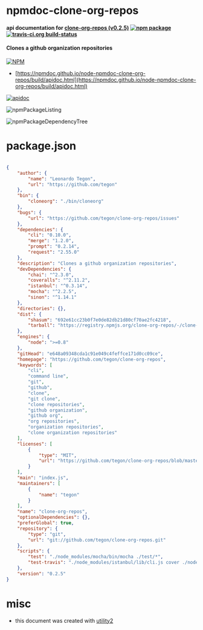 # npmdoc-clone-org-repos

#### api documentation for  [clone-org-repos (v0.2.5)](https://github.com/tegon/clone-org-repos)  [![npm package](https://img.shields.io/npm/v/npmdoc-clone-org-repos.svg?style=flat-square)](https://www.npmjs.org/package/npmdoc-clone-org-repos) [![travis-ci.org build-status](https://api.travis-ci.org/npmdoc/node-npmdoc-clone-org-repos.svg)](https://travis-ci.org/npmdoc/node-npmdoc-clone-org-repos)

#### Clones a github organization repositories

[![NPM](https://nodei.co/npm/clone-org-repos.png?downloads=true&downloadRank=true&stars=true)](https://www.npmjs.com/package/clone-org-repos)

- [https://npmdoc.github.io/node-npmdoc-clone-org-repos/build/apidoc.html](https://npmdoc.github.io/node-npmdoc-clone-org-repos/build/apidoc.html)

[![apidoc](https://npmdoc.github.io/node-npmdoc-clone-org-repos/build/screenCapture.buildCi.browser.%252Ftmp%252Fbuild%252Fapidoc.html.png)](https://npmdoc.github.io/node-npmdoc-clone-org-repos/build/apidoc.html)

![npmPackageListing](https://npmdoc.github.io/node-npmdoc-clone-org-repos/build/screenCapture.npmPackageListing.svg)

![npmPackageDependencyTree](https://npmdoc.github.io/node-npmdoc-clone-org-repos/build/screenCapture.npmPackageDependencyTree.svg)



# package.json

```json

{
    "author": {
        "name": "Leonardo Tegon",
        "url": "https://github.com/tegon"
    },
    "bin": {
        "cloneorg": "./bin/cloneorg"
    },
    "bugs": {
        "url": "https://github.com/tegon/clone-org-repos/issues"
    },
    "dependencies": {
        "cli": "0.10.0",
        "merge": "1.2.0",
        "prompt": "0.2.14",
        "request": "2.55.0"
    },
    "description": "Clones a github organization repositories",
    "devDependencies": {
        "chai": "^2.3.0",
        "coveralls": "^2.11.2",
        "istanbul": "^0.3.14",
        "mocha": "^2.2.5",
        "sinon": "^1.14.1"
    },
    "directories": {},
    "dist": {
        "shasum": "692e61cc23b0f7e0de82db21d80cf70ae2fc4218",
        "tarball": "https://registry.npmjs.org/clone-org-repos/-/clone-org-repos-0.2.5.tgz"
    },
    "engines": {
        "node": ">=0.8"
    },
    "gitHead": "e648a09348cda1c91e049c4feffce171d0cc09ce",
    "homepage": "https://github.com/tegon/clone-org-repos",
    "keywords": [
        "cli",
        "command line",
        "git",
        "github",
        "clone",
        "git clone",
        "clone repositories",
        "github organization",
        "github org",
        "org repositories",
        "organization repositories",
        "clone organization repositories"
    ],
    "licenses": [
        {
            "type": "MIT",
            "url": "https://github.com/tegon/clone-org-repos/blob/master/LICENSE-MIT"
        }
    ],
    "main": "index.js",
    "maintainers": [
        {
            "name": "tegon"
        }
    ],
    "name": "clone-org-repos",
    "optionalDependencies": {},
    "preferGlobal": true,
    "repository": {
        "type": "git",
        "url": "git://github.com/tegon/clone-org-repos.git"
    },
    "scripts": {
        "test": "./node_modules/mocha/bin/mocha ./test/*",
        "test-travis": "./node_modules/istanbul/lib/cli.js cover ./node_modules/mocha/bin/_mocha -- -R spec ./test/*"
    },
    "version": "0.2.5"
}
```



# misc
- this document was created with [utility2](https://github.com/kaizhu256/node-utility2)
